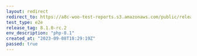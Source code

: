 ```yaml
---
layout: redirect
redirect_to: https://a8c-woo-test-reports.s3.amazonaws.com/public/release/8.1.0-rc.2/php-8.1/e2e/index.html
test_type: e2e
release_tag: 8.1.0-rc.2
env_description: "php-8.1"
created_at: "2023-09-08T18:29:19Z"
passed: true
---
```

